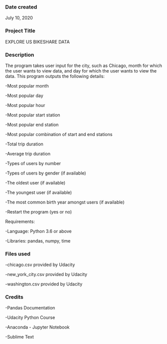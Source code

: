 ### Date created
July 10, 2020

### Project Title
EXPLORE US BIKESHARE DATA

### Description
The program takes user input for the city, such as Chicago, month for which the user wants to view data, and day for which the user wants to view the data.
This program outputs the following details:

-Most popular month

-Most popular day

-Most popular hour

-Most popular start station

-Most popular end station

-Most popular combination of start and end stations

-Total trip duration

-Average trip duration

-Types of users by number

-Types of users by gender (if available)

-The oldest user (if available)

-The youngest user (if available)

-The most common birth year amongst users (if available)

-Restart the program (yes or no) 

Requirements:

-Language: Python 3.6 or above

-Libraries: pandas, numpy, time

### Files used

-chicago.csv provided by Udacity

-new_york_city.csv provided by Udacity

-washington.csv provided by Udacity

### Credits

-Pandas Documentation

-Udacity Python Course

-Anaconda - Jupyter Notebook

-Sublime Text
